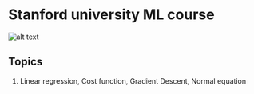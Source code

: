 # Stanford university ML course
![alt text](https://d3njjcbhbojbot.cloudfront.net/api/utilities/v1/imageproxy/https://coursera-university-assets.s3.amazonaws.com/e3/cebbb0d0a311e39b31794df7e5d956/Coursera-SUSig_StnfrdUStack_SQ.png?auto=format&dpr=1&w=56px&h=56px&auto=format&dpr=1&w=&h=)

Topics
------
1. Linear regression, Cost function, Gradient Descent, Normal equation
